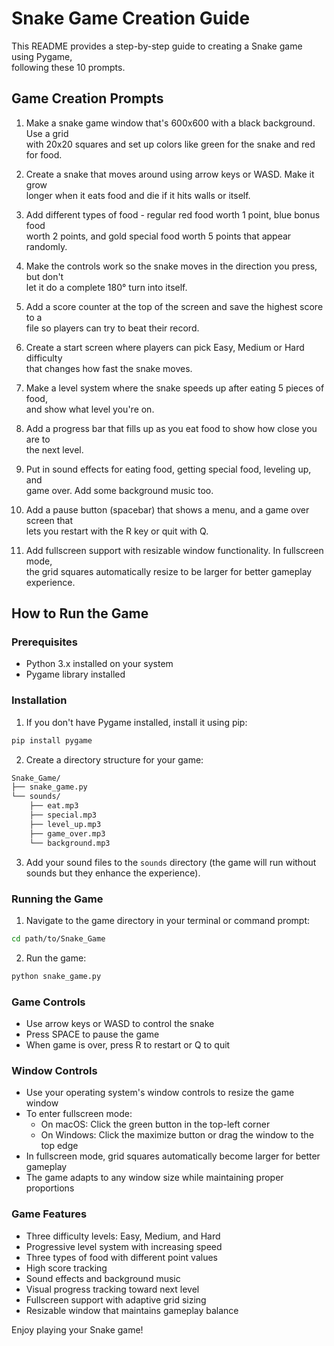 # Snake Game Creation Guide

This README provides a step-by-step guide to creating a Snake game using Pygame,  
following these 10 prompts.

## Game Creation Prompts

1. Make a snake game window that's 600x600 with a black background. Use a grid  
with 20x20 squares and set up colors like green for the snake and red for food.

2. Create a snake that moves around using arrow keys or WASD. Make it grow  
longer when it eats food and die if it hits walls or itself.

3. Add different types of food - regular red food worth 1 point, blue bonus food  
worth 2 points, and gold special food worth 5 points that appear randomly.

4. Make the controls work so the snake moves in the direction you press, but don't  
let it do a complete 180° turn into itself.

5. Add a score counter at the top of the screen and save the highest score to a  
file so players can try to beat their record.

6. Create a start screen where players can pick Easy, Medium or Hard difficulty  
that changes how fast the snake moves.

7. Make a level system where the snake speeds up after eating 5 pieces of food,  
and show what level you're on.

8. Add a progress bar that fills up as you eat food to show how close you are to  
the next level.

9. Put in sound effects for eating food, getting special food, leveling up, and  
game over. Add some background music too.

10. Add a pause button (spacebar) that shows a menu, and a game over screen that  
lets you restart with the R key or quit with Q.

11. Add fullscreen support with resizable window functionality. In fullscreen mode,  
the grid squares automatically resize to be larger for better gameplay experience.

## How to Run the Game

### Prerequisites
- Python 3.x installed on your system  
- Pygame library installed

### Installation
1. If you don't have Pygame installed, install it using pip:

```bash
pip install pygame
```

2. Create a directory structure for your game:

```bash
Snake_Game/
├── snake_game.py
└── sounds/
    ├── eat.mp3
    ├── special.mp3
    ├── level_up.mp3
    ├── game_over.mp3
    └── background.mp3
```

3. Add your sound files to the `sounds` directory (the game will run without sounds but they enhance the experience).

### Running the Game
1. Navigate to the game directory in your terminal or command prompt:

```bash
cd path/to/Snake_Game
```

2. Run the game:

```bash
python snake_game.py
```

### Game Controls
- Use arrow keys or WASD to control the snake  
- Press SPACE to pause the game  
- When game is over, press R to restart or Q to quit

### Window Controls
- Use your operating system's window controls to resize the game window
- To enter fullscreen mode:
  - On macOS: Click the green button in the top-left corner
  - On Windows: Click the maximize button or drag the window to the top edge
- In fullscreen mode, grid squares automatically become larger for better gameplay
- The game adapts to any window size while maintaining proper proportions

### Game Features
- Three difficulty levels: Easy, Medium, and Hard  
- Progressive level system with increasing speed  
- Three types of food with different point values  
- High score tracking  
- Sound effects and background music  
- Visual progress tracking toward next level
- Fullscreen support with adaptive grid sizing
- Resizable window that maintains gameplay balance

Enjoy playing your Snake game!
